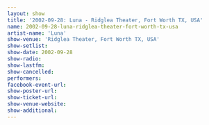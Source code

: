 ```yaml
---
layout: show
title: '2002-09-28: Luna - Ridglea Theater, Fort Worth TX, USA'
name: 2002-09-28-luna-ridglea-theater-fort-worth-tx-usa
artist-name: 'Luna'
show-venue: 'Ridglea Theater, Fort Worth TX, USA'
show-setlist: 
show-date: 2002-09-28
show-radio: 
show-lastfm: 
show-cancelled: 
performers: 
facebook-event-url: 
show-poster-url: 
show-ticket-url: 
show-venue-website: 
show-additional: 
---
```



